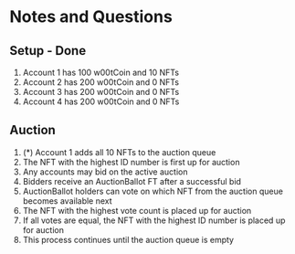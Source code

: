 # Notes and Questions

## Setup - Done

1. Account 1 has 100 w00tCoin and 10 NFTs
2. Account 2 has 200 w00tCoin and 0 NFTs
3. Account 3 has 200 w00tCoin and 0 NFTs
4. Account 4 has 200 w00tCoin and 0 NFTs

## Auction

1. (*) Account 1 adds all 10 NFTs to the auction queue
2. The NFT with the highest ID number is first up for auction
3. Any accounts may bid on the active auction
4. Bidders receive an AuctionBallot FT after a successful bid
5. AuctionBallot holders can vote on which NFT from the auction queue becomes available next
6. The NFT with the highest vote count is placed up for auction
7. If all votes are equal, the NFT with the highest ID number is placed up for auction
8. This process continues until the auction queue is empty
